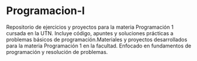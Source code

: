 # Programacion-I
Repositorio de ejercicios y proyectos para la materia Programación 1 cursada en la UTN. Incluye código, apuntes y soluciones prácticas a problemas básicos de programación.Materiales y proyectos desarrollados para la materia Programación 1 en la facultad. Enfocado en fundamentos de programación y resolución de problemas.
